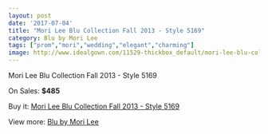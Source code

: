 ```yaml
---
layout: post
date: '2017-07-04'
title: "Mori Lee Blu Collection Fall 2013 - Style 5169"
category: Blu by Mori Lee
tags: ["prom","mori","wedding","elegant","charming"]
image: http://www.idealgown.com/11529-thickbox_default/mori-lee-blu-collection-fall-2013-style-5169.jpg
---
```

Mori Lee Blu Collection Fall 2013 - Style 5169

On Sales: **$485**
<a href="https://www.idealgown.com/en/blu-by-mori-lee/4703-mori-lee-blu-collection-fall-2013-style-5169.html"><amp-img layout="responsive" width="600" height="600" src="//www.idealgown.com/11529-thickbox_default/mori-lee-blu-collection-fall-2013-style-5169.jpg" alt="Mori Lee Blu Collection Fall 2013 - Style 5169 0" /></a>
<a href="https://www.idealgown.com/en/blu-by-mori-lee/4703-mori-lee-blu-collection-fall-2013-style-5169.html"><amp-img layout="responsive" width="600" height="600" src="//www.idealgown.com/11532-thickbox_default/mori-lee-blu-collection-fall-2013-style-5169.jpg" alt="Mori Lee Blu Collection Fall 2013 - Style 5169 1" /></a>
<a href="https://www.idealgown.com/en/blu-by-mori-lee/4703-mori-lee-blu-collection-fall-2013-style-5169.html"><amp-img layout="responsive" width="600" height="600" src="//www.idealgown.com/11531-thickbox_default/mori-lee-blu-collection-fall-2013-style-5169.jpg" alt="Mori Lee Blu Collection Fall 2013 - Style 5169 2" /></a>
<a href="https://www.idealgown.com/en/blu-by-mori-lee/4703-mori-lee-blu-collection-fall-2013-style-5169.html"><amp-img layout="responsive" width="600" height="600" src="//www.idealgown.com/11530-thickbox_default/mori-lee-blu-collection-fall-2013-style-5169.jpg" alt="Mori Lee Blu Collection Fall 2013 - Style 5169 3" /></a>

Buy it: [Mori Lee Blu Collection Fall 2013 - Style 5169](https://www.idealgown.com/en/blu-by-mori-lee/4703-mori-lee-blu-collection-fall-2013-style-5169.html "Mori Lee Blu Collection Fall 2013 - Style 5169")

View more: [Blu by Mori Lee](https://www.idealgown.com/en/57-blu-by-mori-lee "Blu by Mori Lee")
